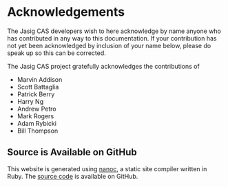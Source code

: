 # Acknowledgements #

The Jasig CAS developers wish to here acknowledge by name anyone who has contributed in any way to this documentation. If your contribution has not yet been acknowledged by inclusion of your name below, please do speak up so this can be corrected.

The Jasig CAS project gratefully acknowledges the contributions of 

* Marvin Addison
* Scott Battaglia
* Patrick Berry
* Harry Ng
* Andrew Petro
* Mark Rogers
* Adam Rybicki
* Bill Thompson

## Source is Available on GitHub ##

This website is generated using [nanoc][], a static site compiler written in Ruby. The [source code][] is available on GitHub.

[nanoc]: http://nanoc.stoneship.org/
[source code]: http://github.com/jdlich/cas-docs

